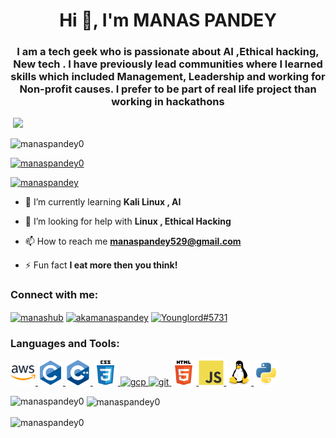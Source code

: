 <h1 align="center">Hi 👋, I'm MANAS PANDEY</h1>
<h3 align="center">I am a tech geek who is passionate about AI ,Ethical hacking, New tech . I have previously lead communities where I learned skills which included Management, Leadership and working for Non-profit causes. I prefer to be part of real life project than working in hackathons</h3>


<img algin= "left"> <img src="https://img.freepik.com/premium-vector/cute-astronaut-floating-with-laptop-planet-space-cartoon-vector-icon-illustration-science_138676-4665.jpg?w=2000.gif">
<p align="left"> <img src="https://komarev.com/ghpvc/?username=manaspandey0&label=Profile%20views&color=0e75b6&style=flat" alt="manaspandey0" /> </p>

<p align="left"> <a href="https://github.com/ryo-ma/github-profile-trophy"><img src="https://github-profile-trophy.vercel.app/?username=manaspandey0" alt="manaspandey0" /></a> </p>

<p align="left"> <a href="https://www.linkedin.com/in/manas-pandey-a53a5122a" target="blank"><img src="https://img.shields.io/Linkedin/manas-pandey?logo=Linkedin&style=for-the-badge" alt="manaspandey" /></a> </p>

- 🌱 I’m currently learning **Kali Linux , AI**

- 🤝 I’m looking for help with **Linux , Ethical Hacking**

- 📫 How to reach me **manaspandey529@gmail.com**

- ⚡ Fun fact **I eat more then you think!**

<h3 align="left">Connect with me:</h3>
<p align="left">
<a href="https://twitter.com/manashub" target="blank"><img align="center" src="https://raw.githubusercontent.com/rahuldkjain/github-profile-readme-generator/master/src/images/icons/Social/twitter.svg" alt="manashub" height="30" width="40" /></a>
<a href="https://instagram.com/akamanaspandey" target="blank"><img align="center" src="https://raw.githubusercontent.com/rahuldkjain/github-profile-readme-generator/master/src/images/icons/Social/instagram.svg" alt="akamanaspandey" height="30" width="40" /></a>
<a href="https://discord.gg/Younglord#5731" target="blank"><img align="center" src="https://raw.githubusercontent.com/rahuldkjain/github-profile-readme-generator/master/src/images/icons/Social/discord.svg" alt="Younglord#5731" height="30" width="40" /></a>
</p>

<h3 align="left">Languages and Tools:</h3>
<p align="left"> <a href="https://aws.amazon.com" target="_blank" rel="noreferrer"> <img src="https://raw.githubusercontent.com/devicons/devicon/master/icons/amazonwebservices/amazonwebservices-original-wordmark.svg" alt="aws" width="40" height="40"/> </a> <a href="https://www.cprogramming.com/" target="_blank" rel="noreferrer"> <img src="https://raw.githubusercontent.com/devicons/devicon/master/icons/c/c-original.svg" alt="c" width="40" height="40"/> </a> <a href="https://www.w3schools.com/cpp/" target="_blank" rel="noreferrer"> <img src="https://raw.githubusercontent.com/devicons/devicon/master/icons/cplusplus/cplusplus-original.svg" alt="cplusplus" width="40" height="40"/> </a> <a href="https://www.w3schools.com/css/" target="_blank" rel="noreferrer"> <img src="https://raw.githubusercontent.com/devicons/devicon/master/icons/css3/css3-original-wordmark.svg" alt="css3" width="40" height="40"/> </a> <a href="https://cloud.google.com" target="_blank" rel="noreferrer"> <img src="https://www.vectorlogo.zone/logos/google_cloud/google_cloud-icon.svg" alt="gcp" width="40" height="40"/> </a> <a href="https://git-scm.com/" target="_blank" rel="noreferrer"> <img src="https://www.vectorlogo.zone/logos/git-scm/git-scm-icon.svg" alt="git" width="40" height="40"/> </a> <a href="https://www.w3.org/html/" target="_blank" rel="noreferrer"> <img src="https://raw.githubusercontent.com/devicons/devicon/master/icons/html5/html5-original-wordmark.svg" alt="html5" width="40" height="40"/> </a> <a href="https://developer.mozilla.org/en-US/docs/Web/JavaScript" target="_blank" rel="noreferrer"> <img src="https://raw.githubusercontent.com/devicons/devicon/master/icons/javascript/javascript-original.svg" alt="javascript" width="40" height="40"/> </a> <a href="https://www.linux.org/" target="_blank" rel="noreferrer"> <img src="https://raw.githubusercontent.com/devicons/devicon/master/icons/linux/linux-original.svg" alt="linux" width="40" height="40"/> </a> <a href="https://www.python.org" target="_blank" rel="noreferrer"> <img src="https://raw.githubusercontent.com/devicons/devicon/master/icons/python/python-original.svg" alt="python" width="40" height="40"/> </a> </p>

<p><img align="left" src="https://github-readme-stats.vercel.app/api/top-langs?username=manaspandey0&show_icons=true&locale=en&layout=compact" alt="manaspandey0" /></p>

<p>&nbsp;<img align="center" src="https://github-readme-stats.vercel.app/api?username=manaspandey0&show_icons=true&locale=en" alt="manaspandey0" /></p>

<p><img align="center" src="https://github-readme-streak-stats.herokuapp.com/?user=manaspandey0&" alt="manaspandey0" /></p>
